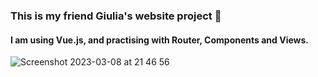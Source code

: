 ### This is my friend Giulia's website project :sparkling_heart:

#### I am using Vue.js, and practising with Router, Components and Views.




![Screenshot 2023-03-08 at 21 46 56](https://user-images.githubusercontent.com/101716371/223846317-2d138b44-a134-4f24-ae86-5393903cc14c.png)
